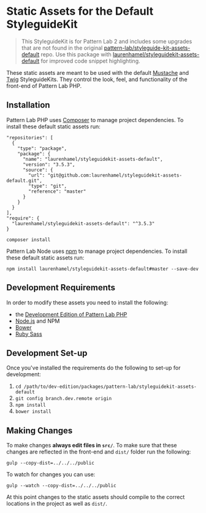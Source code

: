# Static Assets for the Default StyleguideKit

> This StyleguideKit is for Pattern Lab 2 and includes some upgrades that are not found in the original [pattern-lab/styleguide-kit-assets-default](https://github.com/pattern-lab/styleguide-kit-assets-default) repo. Use this package with [laurenhamel/styleguidekit-assets-default](https://github.com/laurenhamel/styleguidekit-assets-default) for improved code snippet highlighting.

These static assets are meant to be used with the default [Mustache](https://github.com/pattern-lab/styleguidekit-mustache-default) and [Twig](https://github.com/pattern-lab/styleguidekit-twig-default) StyleguideKits. They control the look, feel, and functionality of the front-end of Pattern Lab PHP.

## Installation

Pattern Lab PHP uses [Composer](https://getcomposer.org/) to manage project dependencies. To install these default static assets run:

```
"repositories": [
  {
    "type": "package",
    "package": {
      "name": "laurenhamel/styleguidekit-assets-default",
      "version": "3.5.3",
      "source": {
        "url": "git@github.com:laurenhamel/styleguidekit-assets-default.git",
        "type": "git",
        "reference": "master"
      }
    }
  }
],
"require": {
  "laurenhamel/styleguidekit-assets-default": "^3.5.3"
}

composer install
```
    
Pattern Lab Node uses [npm](https://npmjs.org/) to manage project dependencies. To install these default static assets run:

```
npm install laurenhamel/styleguidekit-assets-default#master --save-dev
```

## Development Requirements

In order to modify these assets you need to install the following:

* the [Development Edition of Pattern Lab PHP](https://github.com/pattern-lab/edition-php-development)
* [Node.js](http://nodejs.org) and NPM
* [Bower](http://bower.io)
* [Ruby Sass](http://sass-lang.com/install)
	
## Development Set-up

Once you've installed the requirements do the following to set-up for development:

1. `cd /path/to/dev-edition/packages/pattern-lab/styleguidekit-assets-default`
2. `git config branch.dev.remote origin`
3. `npm install`
4. `bower install`

## Making Changes

To make changes **always edit files in `src/`**. To make sure that these changes are reflected in the front-end and `dist/` folder run the following:

    gulp --copy-dist=../../../public

To watch for changes you can use:

    gulp --watch --copy-dist=../../../public

At this point changes to the static assets should compile to the correct locations in the project as well as `dist/`.

